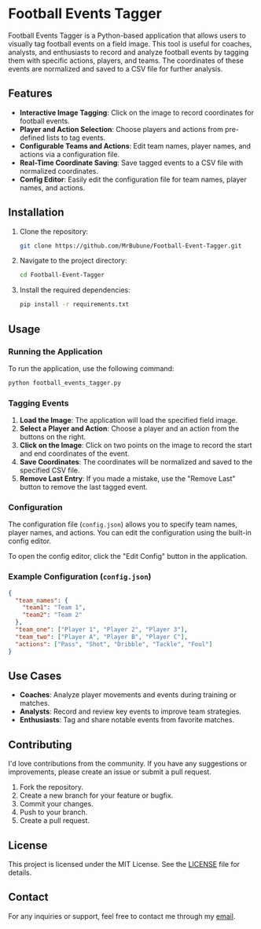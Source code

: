 # Football Events Tagger

Football Events Tagger is a Python-based application that allows users to visually tag football events on a field image. This tool is useful for coaches, analysts, and enthusiasts to record and analyze football events by tagging them with specific actions, players, and teams. The coordinates of these events are normalized and saved to a CSV file for further analysis.

## Features

- **Interactive Image Tagging**: Click on the image to record coordinates for football events.
- **Player and Action Selection**: Choose players and actions from pre-defined lists to tag events.
- **Configurable Teams and Actions**: Edit team names, player names, and actions via a configuration file.
- **Real-Time Coordinate Saving**: Save tagged events to a CSV file with normalized coordinates.
- **Config Editor**: Easily edit the configuration file for team names, player names, and actions.

## Installation


1. Clone the repository:
   ```sh
   git clone https://github.com/MrBubune/Football-Event-Tagger.git
   ```
2. Navigate to the project directory:
   ```sh
   cd Football-Event-Tagger
   ```
3. Install the required dependencies:
   ```sh
   pip install -r requirements.txt
   ```

## Usage

### Running the Application

To run the application, use the following command:
```sh
python football_events_tagger.py
```

### Tagging Events

1. **Load the Image**: The application will load the specified field image.
2. **Select a Player and Action**: Choose a player and an action from the buttons on the right.
3. **Click on the Image**: Click on two points on the image to record the start and end coordinates of the event.
4. **Save Coordinates**: The coordinates will be normalized and saved to the specified CSV file.
5. **Remove Last Entry**: If you made a mistake, use the "Remove Last" button to remove the last tagged event.

### Configuration

The configuration file (`config.json`) allows you to specify team names, player names, and actions. You can edit the configuration using the built-in config editor.

To open the config editor, click the "Edit Config" button in the application.

### Example Configuration (`config.json`)

```json
{
  "team_names": {
    "team1": "Team 1",
    "team2": "Team 2"
  },
  "team_one": ["Player 1", "Player 2", "Player 3"],
  "team_two": ["Player A", "Player B", "Player C"],
  "actions": ["Pass", "Shot", "Dribble", "Tackle", "Foul"]
}
```

## Use Cases

- **Coaches**: Analyze player movements and events during training or matches.
- **Analysts**: Record and review key events to improve team strategies.
- **Enthusiasts**: Tag and share notable events from favorite matches.


## Contributing

I'd love contributions from the community. If you have any suggestions or improvements, please create an issue or submit a pull request.

1. Fork the repository.
2. Create a new branch for your feature or bugfix.
3. Commit your changes.
4. Push to your branch.
5. Create a pull request.

## License

This project is licensed under the MIT License. See the [LICENSE](LICENSE) file for details.

## Contact

For any inquiries or support, feel free to contact me through my [email](mailto:daryl.narh@gmail.com).
